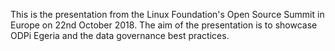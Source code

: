 <!-- SPDX-License-Identifier: CC-BY-4.0 -->
<!-- Copyright Contributors to the ODPi Egeria project. -->

This is the presentation from the Linux Foundation's Open Source Summit in Europe on 22nd October 2018. The aim of the presentation
is to showcase ODPi Egeria and the data governance best practices.  
